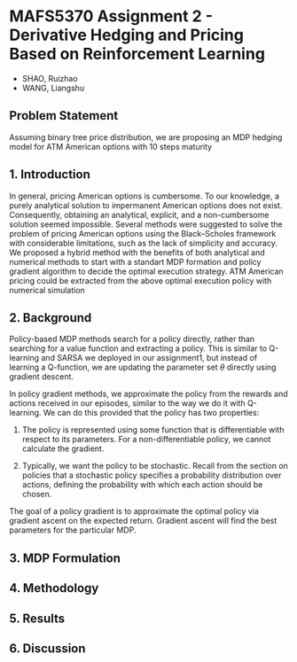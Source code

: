 # MAFS5370 Assignment 2 - Derivative Hedging and Pricing Based on Reinforcement Learning

- SHAO, Ruizhao 
- WANG, Liangshu

## Problem Statement
Assuming binary tree price distribution, we are proposing an MDP hedging model for ATM American options with 10 steps maturity
## 1. Introduction
In general, pricing American options is cumbersome. To our knowledge, a purely analytical solution to impermanent American options does not exist. Consequently, obtaining an analytical, explicit, and a non-cumbersome solution seemed impossible. 
Several methods were suggested to solve the problem of pricing American options using the Black–Scholes framework with considerable limitations, such as the lack of simplicity and accuracy. 
We proposed a hybrid method with the benefits of both analytical and numerical methods to start with a standart MDP formation and policy gradient algorithm to decide the optimal execution strategy. ATM American pricing could be extracted from the above optimal execution policy with numerical simulation

## 2. Background
Policy-based MDP methods search for a policy directly, rather than searching for a value function and extracting a policy. This is similar to Q-learning and SARSA we deployed in our assignment1, but instead of learning a Q-function, we are updating the parameter set $\theta$ directly using gradient descent. 

In policy gradient methods, we approximate the policy from the rewards and actions received in our episodes, similar to the way we do it with Q-learning. We can do this provided that the policy has two properties:

1. The policy is represented using some function that is differentiable with respect to its parameters. For a non-differentiable policy, we cannot calculate the gradient.

2. Typically, we want the policy to be stochastic. Recall from the section on policies that a stochastic policy specifies a probability distribution over actions, defining the probability with which each action should be chosen.

The goal of a policy gradient is to approximate the optimal policy 
 via gradient ascent on the expected return. Gradient ascent will find the best parameters 
 for the particular MDP.

## 3. MDP Formulation

## 4. Methodology

## 5. Results

## 6. Discussion
